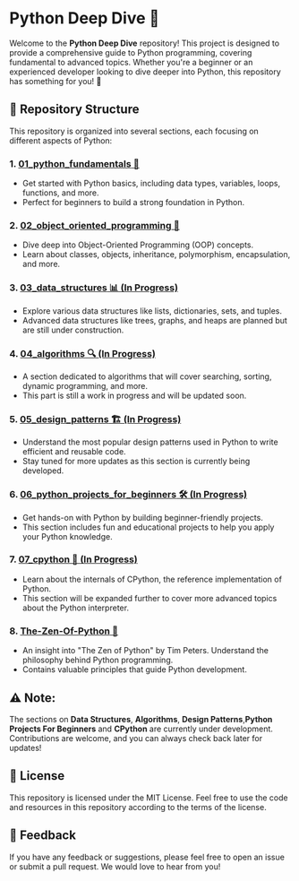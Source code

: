 # Python Deep Dive 🐍

Welcome to the **Python Deep Dive** repository! This project is designed to provide a comprehensive guide to Python programming, covering fundamental to advanced topics. Whether you're a beginner or an experienced developer looking to dive deeper into Python, this repository has something for you! 🚀

## 📂 Repository Structure

This repository is organized into several sections, each focusing on different aspects of Python:

### 1. [**01_python_fundamentals** 📝](https://github.com/HashimThePassionate/Python-Deep-Dive/tree/main/01_python_fundamentals)
   - Get started with Python basics, including data types, variables, loops, functions, and more.
   - Perfect for beginners to build a strong foundation in Python.

### 2. [**02_object_oriented_programming** 🧱](https://github.com/HashimThePassionate/Python-Deep-Dive/tree/main/02_object_oriented_programming)
   - Dive deep into Object-Oriented Programming (OOP) concepts.
   - Learn about classes, objects, inheritance, polymorphism, encapsulation, and more.

### 3. [**03_data_structures** 📊 (In Progress)](https://github.com/HashimThePassionate/Python-Deep-Dive/tree/main/03_data_structures)
   - Explore various data structures like lists, dictionaries, sets, and tuples.
   - Advanced data structures like trees, graphs, and heaps are planned but are still under construction.

### 4. [**04_algorithms** 🔍 (In Progress)](https://github.com/HashimThePassionate/Python-Deep-Dive/tree/main/04_algorithms)
   - A section dedicated to algorithms that will cover searching, sorting, dynamic programming, and more.
   - This part is still a work in progress and will be updated soon.

### 5. [**05_design_patterns** 🏗️ (In Progress)](https://github.com/HashimThePassionate/Python-Deep-Dive/tree/main/05_design_patterns)
   - Understand the most popular design patterns used in Python to write efficient and reusable code.
   - Stay tuned for more updates as this section is currently being developed.

### 6. [**06_python_projects_for_beginners** 🛠️ (In Progress)](https://github.com/HashimThePassionate/Python-Deep-Dive/tree/main/06_python_projects_for_beginners)
   - Get hands-on with Python by building beginner-friendly projects.
   - This section includes fun and educational projects to help you apply your Python knowledge.

### 7. [**07_cpython** 🔬 (In Progress)](https://github.com/HashimThePassionate/Python-Deep-Dive/tree/main/07_cpython)
   - Learn about the internals of CPython, the reference implementation of Python.
   - This section will be expanded further to cover more advanced topics about the Python interpreter.

### 8. [**The-Zen-Of-Python** 🧘](https://github.com/HashimThePassionate/Python-Deep-Dive/tree/main/The-Zen-Of-Python)
   - An insight into "The Zen of Python" by Tim Peters. Understand the philosophy behind Python programming.
   - Contains valuable principles that guide Python development.

## ⚠️ Note:
The sections on **Data Structures**, **Algorithms**, **Design Patterns**,**Python Projects For Beginners** and **CPython** are currently under development. Contributions are welcome, and you can always check back later for updates!

## 📜 License

This repository is licensed under the MIT License. Feel free to use the code and resources in this repository according to the terms of the license.

## 💬 Feedback

If you have any feedback or suggestions, please feel free to open an issue or submit a pull request. We would love to hear from you!
